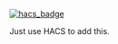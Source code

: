 [![hacs_badge](https://img.shields.io/badge/HACS-Custom-orange.svg?style=for-the-badge)](https://github.com/custom-components/hacs)

Just use HACS to add this.